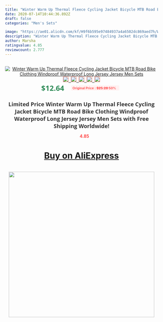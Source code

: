 ```yaml
---
title: "Winter Warm Up Thermal Fleece Cycling Jacket Bicycle MTB Road Bike Clothing Windproof Waterproof Long Jersey Jersey Men Sets"
date: 2020-07-14T10:44:36.892Z
draft: false
categories: "Men's Sets"

image: "https://ae01.alicdn.com/kf/H9f6b595e97484937a4a6502dc869aed7h/Winter-Warm-Up-Thermal-Fleece-Cycling-Jacket-Bicycle-MTB-Road-Bike-Clothing-Windproof-Waterproof-Long-Jersey.jpeg_220x220.jpeg"
description: "Winter Warm Up Thermal Fleece Cycling Jacket Bicycle MTB Road Bike Clothing Windproof Waterproof Long Jersey Jersey Men Sets"
author: Marsha
ratingvalue: 4.85
reviewcount: 2.777
---
```

<br>
<div style="text-align: center;">
<a href="https://s.click.aliexpress.com/e/_A3W6zX" target="_blank" rel="nofollow noopener noreferrer"><img alt="Winter Warm Up Thermal Fleece Cycling Jacket Bicycle MTB Road Bike Clothing Windproof Waterproof Long Jersey Jersey Men Sets" class="magnifier-image" src="https://ae01.alicdn.com/kf/H9f6b595e97484937a4a6502dc869aed7h/Winter-Warm-Up-Thermal-Fleece-Cycling-Jacket-Bicycle-MTB-Road-Bike-Clothing-Windproof-Waterproof-Long-Jersey.jpeg_220x220.jpeg_640x640.jpg">
<br>
<img style="border:1px solid salmon" src="https://ae01.alicdn.com/kf/H9f6b595e97484937a4a6502dc869aed7h/Winter-Warm-Up-Thermal-Fleece-Cycling-Jacket-Bicycle-MTB-Road-Bike-Clothing-Windproof-Waterproof-Long-Jersey.jpeg_120x120.jpg">&nbsp;&nbsp;<img style="border:1px solid salmon" src="https://ae01.alicdn.com/kf/H7213cec7af4346f386bf6552beb10d6b2/Winter-Warm-Up-Thermal-Fleece-Cycling-Jacket-Bicycle-MTB-Road-Bike-Clothing-Windproof-Waterproof-Long-Jersey.jpeg_120x120.jpg">&nbsp;&nbsp;<img style="border:1px solid salmon" src="https://ae01.alicdn.com/kf/H9836d72981c84314be890af201e26afeN/Winter-Warm-Up-Thermal-Fleece-Cycling-Jacket-Bicycle-MTB-Road-Bike-Clothing-Windproof-Waterproof-Long-Jersey.jpeg_120x120.jpg">&nbsp;&nbsp;<img style="border:1px solid salmon" src="https://ae01.alicdn.com/kf/H6b05a3f6cf504b389bc096467332831bY/Winter-Warm-Up-Thermal-Fleece-Cycling-Jacket-Bicycle-MTB-Road-Bike-Clothing-Windproof-Waterproof-Long-Jersey.jpeg_120x120.jpg">&nbsp;&nbsp;<img style="border:1px solid salmon" src="https://ae01.alicdn.com/kf/H8603cf08291d44e5a9ed0900fd382102K/Winter-Warm-Up-Thermal-Fleece-Cycling-Jacket-Bicycle-MTB-Road-Bike-Clothing-Windproof-Waterproof-Long-Jersey.jpeg_120x120.jpg"></a></div><br0>
<div style="text-align: center;"><span style="background-color: white; border: 0px; box-sizing: border-box; color: seagreen; display: inline-block; font-family: &quot;open sans&quot; , &quot;arial&quot; , &quot;helvetica&quot; , sans-serif , &quot;heiti&quot;; font-size: 24px; font-stretch: inherit; font-weight: 700; line-height: inherit; margin: 0px 10px 0px 0px; padding: 0px; vertical-align: middle;">$12.64 </span>
<span style="background: rgb(255 , 241 , 241); border-radius: 3px; border: 0px; box-sizing: border-box; color: #ff4747; display: inline-block; font-family: inherit; font-size: 12px; font-stretch: inherit; font-style: inherit; font-variant: inherit; font-weight: 600; line-height: inherit; margin: 0px; padding: 2px 5px; transform: scale(0.9); vertical-align: middle;">Original Price : <b style="text-decoration: line-through;">$25.28 </b> 50%&nbsp;&nbsp;</span></div>
<h1 style="color: #333333; display: inline-block; font-family: &quot;open sans&quot; , &quot;arial&quot; , &quot;helvetica&quot; , sans-serif , &quot;heiti&quot;; font-size: 18px; font-stretch: inherit; font-weight: 700; text-align: center;">Limited Price Winter Warm Up Thermal Fleece Cycling Jacket Bicycle MTB Road Bike Clothing Windproof Waterproof Long Jersey Jersey Men Sets with Free Shipping Worldwide!</h1>
<div style="color: #ff4747; text-align: center;">
<img src="https://4.bp.blogspot.com/-M0ZcTcb-5uY/XleCXlxnR4I/AAAAAAAAAEc/OrjgMkXV1oMQFaCRZj5HQwOCBcu3w1FegCPcBGAYYCw/s1600/star.png" style="height: 15px;">&nbsp;<b>4.85</b></div>
<div class="button_cont" align="center"><a class="buynow_a" href="https://s.click.aliexpress.com/e/_A3W6zX" target="_blank" rel="nofollow noopener noreferrer"><H1>Buy on AliExpress</H1></a></div><br>
<div class="separator" style="clear: both; text-align: center;">
<img src="https://lh3.googleusercontent.com/-pTy5HemUv9M/XlePHvY0dAI/AAAAAAAAAE4/0nX5iRUoIWY8eMW9Dpxeirr157OZliDIgCLcBGAsYHQ/s1600/badge.gif" width="480">
</div>
